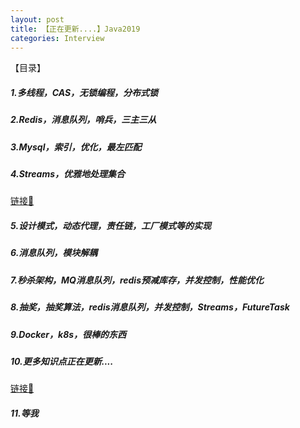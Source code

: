 ```yaml
---
layout: post
title: 【正在更新....】Java2019
categories: Interview
---
```

【目录】

##### 1.多线程，CAS，无锁编程，分布式锁
##### 2.Redis，消息队列，哨兵，三主三从
##### 3.Mysql，索引，优化，最左匹配
##### 4.Streams，优雅地处理集合

[链接🔗](http://aragron.com/java8/2018/07/29/Streams-taste.html)

##### 5.设计模式，动态代理，责任链，工厂模式等的实现
##### 6.消息队列，模块解耦
##### 7.秒杀架构，MQ消息队列，redis预减库存，并发控制，性能优化
##### 8.抽奖，抽奖算法，redis消息队列，并发控制，Streams，FutureTask
##### 9.Docker，k8s，很棒的东西
##### 10.更多知识点正在更新....

[链接🔗](http://aragron.com/interview/2017/04/16/Java-2016.html)

##### 11.等我



  




